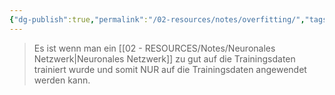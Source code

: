 ```yaml
---
{"dg-publish":true,"permalink":"/02-resources/notes/overfitting/","tags":["GFN/prüfungsrelevant/AP1/vorbereitung"],"noteIcon":"","updated":"2025-03-13T14:25:47.509+01:00"}
---
```


>Es ist wenn man ein [[02 - RESOURCES/Notes/Neuronales Netzwerk\|Neuronales Netzwerk]] zu gut
auf die Trainingsdaten trainiert wurde und somit NUR auf die
Trainingsdaten angewendet werden kann.